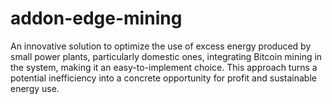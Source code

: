 # addon-edge-mining
An innovative solution to optimize the use of excess energy produced by small power plants, particularly domestic ones, integrating Bitcoin mining in the system, making it an easy-to-implement choice. This approach turns a potential inefficiency into a concrete opportunity for profit and sustainable energy use. 
